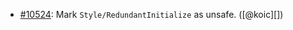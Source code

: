 * [#10524](https://github.com/rubocop/rubocop/issues/10524): Mark `Style/RedundantInitialize` as unsafe. ([@koic][])
